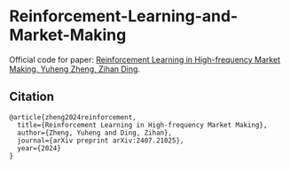 # Reinforcement-Learning-and-Market-Making
Official code for paper: [Reinforcement Learning in High-frequency Market Making. Yuheng Zheng, Zihan Ding](https://arxiv.org/abs/2407.21025).

## Citation
```
@article{zheng2024reinforcement,
  title={Reinforcement Learning in High-frequency Market Making},
  author={Zheng, Yuheng and Ding, Zihan},
  journal={arXiv preprint arXiv:2407.21025},
  year={2024}
}
```

